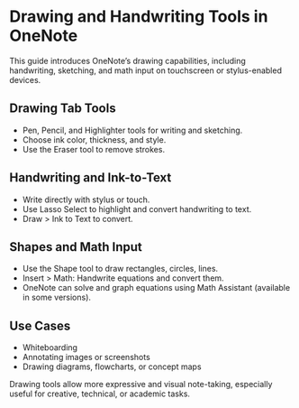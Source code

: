 # Drawing and Handwriting Tools in OneNote

This guide introduces OneNote’s drawing capabilities, including handwriting, sketching, and math input on touchscreen or stylus-enabled devices.

## Drawing Tab Tools

- Pen, Pencil, and Highlighter tools for writing and sketching.
- Choose ink color, thickness, and style.
- Use the Eraser tool to remove strokes.

## Handwriting and Ink-to-Text

- Write directly with stylus or touch.
- Use Lasso Select to highlight and convert handwriting to text.
- Draw > Ink to Text to convert.

## Shapes and Math Input

- Use the Shape tool to draw rectangles, circles, lines.
- Insert > Math: Handwrite equations and convert them.
- OneNote can solve and graph equations using Math Assistant (available in some versions).

## Use Cases

- Whiteboarding
- Annotating images or screenshots
- Drawing diagrams, flowcharts, or concept maps

Drawing tools allow more expressive and visual note-taking, especially useful for creative, technical, or academic tasks.
